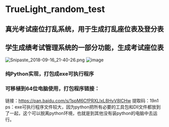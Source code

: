 # TrueLight_random_test
## 真光考试座位打乱系统，用于生成打乱座位表及登分表
## 学生成绩考试管理系统的一部分功能，生成考试座位表
![Snipaste_2018-09-16_21-40-26.png](https://github.com/GDUT-Rp/TrueLight_random_test/tree/master/系统效果/Snipaste_2018-09-16_21-40-26.png)
![image](https://github.com/GDUT-Rp/TrueLight_random_test/tree/master/%E7%B3%BB%E7%BB%9F%E6%95%88%E6%9E%9C/Snipaste_2018-09-16_21-40-26.png)
### 纯Python实现，打包成exe可执行程序
### 可移植到64位电脑使用，打包程序链接：

链接：https://pan.baidu.com/s/1spM6CfPRXLIxL8HyV8ICHw 
提取码：19n1
ps：exe可执行程序文件较大，因为python把所有必要的工具包和Dll文件都放到了一起，这个可以脱离python环境，也就是到其他没有装python的电脑中去运行。




